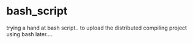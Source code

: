 bash_script
===========

trying a hand at bash script.. to upload the distributed compiling project using bash later....

